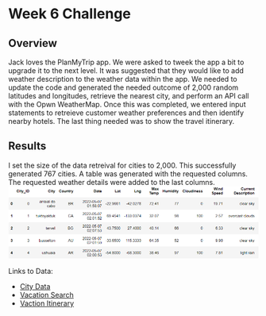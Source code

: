 # Week 6 Challenge

## Overview
Jack loves the PlanMyTrip app. We were asked to tweek the app a bit to upgrade it to the next level. It was suggested that they would like to add weather description to the weather data within the app. We needed to update the code and generated the needed outcome of 2,000 random latitudes and longitudes, retrieve the nearest city, and perform an API call with the Opwn WeatherMap. Once this was completed, we entered input statements to retreieve customer weather preferences and then identify nearby hotels. The last thing needed was to show the travel itinerary.

## Results
I set the size of the data retreival for cities to 2,000. This successfully generated 767 cities. A table was generated with the requested columns. The requested weather details were added to the last columns. 
![DataTable](https://github.com/LindsayTeeters/Week-6-Weather-Py-API/blob/main/WeatherPy_Database.png?raw=true)


Links to Data:
* [City Data](https://github.com/LindsayTeeters/Week-6-Weather-Py-API/blob/main/WeatherPy_Database.ipynb)
* [Vacation Search](https://github.com/LindsayTeeters/Week-6-Weather-Py-API/blob/main/Vacation_Search.ipynb)
* [Vaction Itinerary](https://github.com/LindsayTeeters/Week-6-Weather-Py-API/blob/main/Vacation_Itinerary.ipynb)

